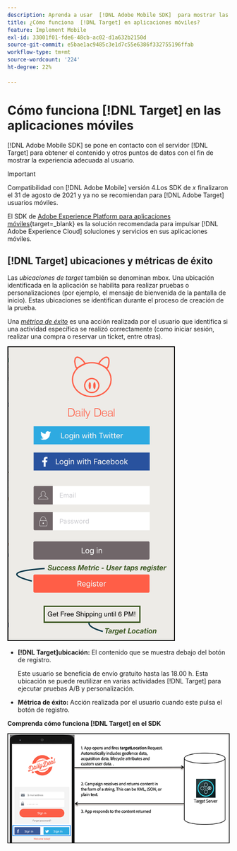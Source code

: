 ```yaml
---
description: Aprenda a usar  [!DNL Adobe Mobile SDK]  para mostrar las experiencias óptimas a los visitantes de su aplicación móvil.
title: ¿Cómo funciona  [!DNL Target] en aplicaciones móviles?
feature: Implement Mobile
exl-id: 33001f01-fde6-48cb-ac02-d1a632b2150d
source-git-commit: e5bae1ac9485c3e1d7c55e6386f332755196ffab
workflow-type: tm+mt
source-wordcount: '224'
ht-degree: 22%

---
```


# Cómo funciona [!DNL Target] en las aplicaciones móviles

[!DNL Adobe Mobile SDK] se pone en contacto con el servidor [!DNL Target] para obtener el contenido y otros puntos de datos con el fin de mostrar la experiencia adecuada al usuario.

>[!IMPORTANT]
>
>Compatibilidad con [!DNL Adobe Mobile] versión 4.Los SDK de *x* finalizaron el 31 de agosto de 2021 y ya no se recomiendan para [!DNL Adobe Target] usuarios móviles.
>
>El SDK de [Adobe Experience Platform para aplicaciones móviles](https://developer.adobe.com/client-sdks/documentation/){target=_blank} es la solución recomendada para impulsar [!DNL Adobe Experience Cloud] soluciones y servicios en sus aplicaciones móviles.

## [!DNL Target] ubicaciones y métricas de éxito

Las *ubicaciones de target* también se denominan mbox. Una ubicación identificada en la aplicación se habilita para realizar pruebas o personalizaciones (por ejemplo, el mensaje de bienvenida de la pantalla de inicio). Estas ubicaciones se identifican durante el proceso de creación de la prueba.

Una *[métrica de éxito](https://experienceleague.adobe.com/docs/target/using/activities/success-metrics/success-metrics.html)* es una acción realizada por el usuario que identifica si una actividad específica se realizó correctamente (como iniciar sesión, realizar una compra o reservar un ticket, entre otras).

![imagen alt](assets/mobile-target-location.png)

* **[!DNL Target]ubicación:** El contenido que se muestra debajo del botón de registro.

  Este usuario se beneficia de envío gratuito hasta las 18.00 h. Esta ubicación se puede reutilizar en varias actividades [!DNL Target] para ejecutar pruebas A/B y personalización.

* **Métrica de éxito:** Acción realizada por el usuario cuando este pulsa el botón de registro.

**Comprenda cómo funciona [!DNL Target] en el SDK**

![imagen alt](assets/how-target-mobile-works.png)
